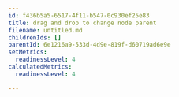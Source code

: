 ```yaml
---
id: f436b5a5-6517-4f11-b547-0c930ef25e83
title: drag and drop to change node parent
filename: untitled.md
childrenIds: []
parentId: 6e1216a9-533d-4d9e-819f-d60719ad6e9e
setMetrics:
  readinessLevel: 4
calculatedMetrics:
  readinessLevel: 4

---
```

